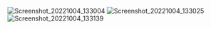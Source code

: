 ![Screenshot_20221004_133004](https://user-images.githubusercontent.com/56456793/193797822-a7650313-dfdd-4fb3-aacd-64f18171959d.png)
![Screenshot_20221004_133025](https://user-images.githubusercontent.com/56456793/193797837-d5db4471-85af-48a6-8b2e-a1f58fda8afe.png)
![Screenshot_20221004_133139](https://user-images.githubusercontent.com/56456793/193797844-9e7879f9-d9ae-442b-8211-dd85b57550a6.png)
